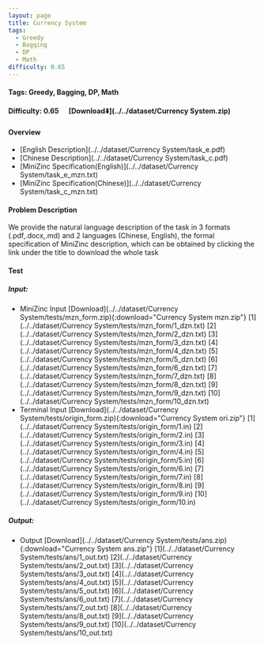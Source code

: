 ```yaml
---
layout: page
title: Currency System
tags:
  - Greedy
  - Bagging
  - DP
  - Math
difficulty: 0.65
---
```


#### Tags: Greedy, Bagging, DP, Math
#### Difficulty: 0.65 &nbsp;&nbsp;&nbsp;&nbsp; [Download⬇️](../../dataset/Currency System.zip)
#### Overview
- [English Description](../../dataset/Currency System/task_e.pdf)
- [Chinese Description](../../dataset/Currency System/task_c.pdf)
- [MiniZinc Specification(English)](../../dataset/Currency System/task_e_mzn.txt)
- [MiniZinc Specification(Chinese)](../../dataset/Currency System/task_c_mzn.txt)

#### Problem Description
We provide the natural language description of the task in 3 formats (.pdf,.docx,.md) and 2 languages (Chinese, English), the formal specification of MiniZinc description, which can be obtained by clicking the link under the title to download the whole task
#### Test
##### Input:
- MiniZinc Input [Download](../../dataset/Currency System/tests/mzn_form.zip){:download="Currency System mzn.zip"} [1](../../dataset/Currency System/tests/mzn_form/1_dzn.txt) [2](../../dataset/Currency System/tests/mzn_form/2_dzn.txt) [3](../../dataset/Currency System/tests/mzn_form/3_dzn.txt) [4](../../dataset/Currency System/tests/mzn_form/4_dzn.txt) [5](../../dataset/Currency System/tests/mzn_form/5_dzn.txt) [6](../../dataset/Currency System/tests/mzn_form/6_dzn.txt) [7](../../dataset/Currency System/tests/mzn_form/7_dzn.txt) [8](../../dataset/Currency System/tests/mzn_form/8_dzn.txt) [9](../../dataset/Currency System/tests/mzn_form/9_dzn.txt) [10](../../dataset/Currency System/tests/mzn_form/10_dzn.txt) 
- Terminal Input [Download](../../dataset/Currency System/tests/origin_form.zip){:download="Currency System ori.zip"} [1](../../dataset/Currency System/tests/origin_form/1.in) [2](../../dataset/Currency System/tests/origin_form/2.in) [3](../../dataset/Currency System/tests/origin_form/3.in) [4](../../dataset/Currency System/tests/origin_form/4.in) [5](../../dataset/Currency System/tests/origin_form/5.in) [6](../../dataset/Currency System/tests/origin_form/6.in) [7](../../dataset/Currency System/tests/origin_form/7.in) [8](../../dataset/Currency System/tests/origin_form/8.in) [9](../../dataset/Currency System/tests/origin_form/9.in) [10](../../dataset/Currency System/tests/origin_form/10.in) 

##### Output:
- Output [Download](../../dataset/Currency System/tests/ans.zip){:download="Currency System ans.zip"} [1](../../dataset/Currency System/tests/ans/1_out.txt) [2](../../dataset/Currency System/tests/ans/2_out.txt) [3](../../dataset/Currency System/tests/ans/3_out.txt) [4](../../dataset/Currency System/tests/ans/4_out.txt) [5](../../dataset/Currency System/tests/ans/5_out.txt) [6](../../dataset/Currency System/tests/ans/6_out.txt) [7](../../dataset/Currency System/tests/ans/7_out.txt) [8](../../dataset/Currency System/tests/ans/8_out.txt) [9](../../dataset/Currency System/tests/ans/9_out.txt) [10](../../dataset/Currency System/tests/ans/10_out.txt) 

